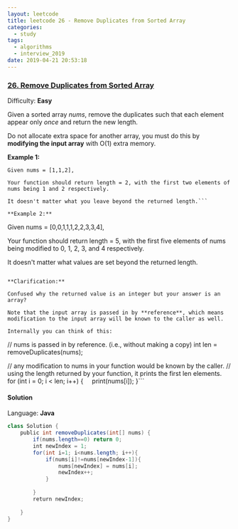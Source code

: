 ```yaml
---
layout: leetcode
title: leetcode 26 - Remove Duplicates from Sorted Array
categories:
  - study
tags:
  - algorithms
  - interview_2019
date: 2019-04-21 20:53:18
---
```


### [26\. Remove Duplicates from Sorted Array](https://leetcode.com/problems/remove-duplicates-from-sorted-array/)

Difficulty: **Easy**


Given a sorted array _nums_, remove the duplicates such that each element appear only _once_ and return the new length.

Do not allocate extra space for another array, you must do this by **modifying the input array** with O(1) extra memory.

**Example 1:**

```
Given nums = [1,1,2],

Your function should return length = 2, with the first two elements of nums being 1 and 2 respectively.

It doesn't matter what you leave beyond the returned length.```

**Example 2:**

```
Given nums = [0,0,1,1,1,2,2,3,3,4],

Your function should return length = 5, with the first five elements of nums being modified to 0, 1, 2, 3, and 4 respectively.

It doesn't matter what values are set beyond the returned length.
```

**Clarification:**

Confused why the returned value is an integer but your answer is an array?

Note that the input array is passed in by **reference**, which means modification to the input array will be known to the caller as well.

Internally you can think of this:

```
// nums is passed in by reference. (i.e., without making a copy)
int len = removeDuplicates(nums);

// any modification to nums in your function would be known by the caller.
// using the length returned by your function, it prints the first len elements.
for (int i = 0; i < len; i++) {
    print(nums[i]);
}```


#### Solution

Language: **Java**

```java
class Solution {
    public int removeDuplicates(int[] nums) {
        if(nums.length==0) return 0;
        int newIndex = 1;
        for(int i=1; i<nums.length; i++){
            if(nums[i]!=nums[newIndex-1]){
                nums[newIndex] = nums[i];
                newIndex++;
            }
​
        }
        return newIndex;
​
    }
}
```